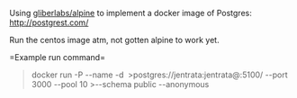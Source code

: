 Using [gliberlabs/alpine](https://hub.docker.com/r/gliderlabs/alpine/) to implement a docker image of Postgres: http://postgrest.com/

Run the centos image atm, not gotten alpine to work yet.

=Example run command=

>docker run -P --name <instance name> -d <image name> >postgres://jentrata:jentrata@<machine ip>:5100/<db>  --port 3000 --pool 10 >--schema public --anonymous <anon user>
